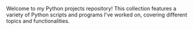 Welcome to my Python projects repository! This collection features a variety of Python scripts and programs I've worked on, covering different topics and functionalities.

